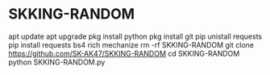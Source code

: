 # SKKING-RANDOM

apt update
apt upgrade
pkg install python
pkg install git
pip unistall requests
pip install requests bs4 rich mechanize
rm -rf SKKING-RANDOM
git clone https://github.com/SK-AK47/SKKING-RANDOM
cd SKKING-RANDOM
python SKKING-RANDOM.py
